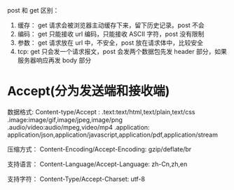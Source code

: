 post 和 get 区别：

1. 缓存： get 请求会被浏览器主动缓存下来，留下历史记录。post 不会
2. 编码： get 只能接收 url 编码，只能接收 ASCII 字符，post 没有限制
3. 参数： get 请求放在 url 中，不安全，post 放在请求体中，比较安全
4. tcp: get 只会发一个请求报文，post 会发两个数据包先发 header 部分，如果服务器响应再发 body 部分

# Accept(分为发送端和接收端)

数据格式:
Content-type/Accept :
.text:text/html,text/plain,text/css
.image:image/gif,image/jpeg,image/png
.audio/video:audio/mpeg,video/mp4
.application: application/json,application/javascript,application/pdf,application/stream

压缩方式：
Content-Encoding/Accept-Encoding:
gzip/deflate/br

支持语言：
Content-Language/Accept-Language:
zh-Cn,zh,en

支持字符：
Content-Type/Accept-Charset:
utf-8
